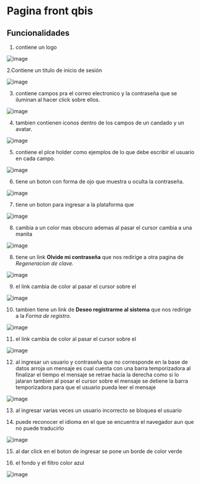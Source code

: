 Pagina front qbis
=

Funcionalidades
-

 1. contiene un logo

![image](https://user-images.githubusercontent.com/123017277/213589282-9e59cd7f-982a-4f9e-a19f-3bb9cdb28952.png)

 2.Contiene un titulo de inicio de sesión

![image](https://user-images.githubusercontent.com/123017277/213595698-df39921f-7705-4671-8409-14616de1723b.png)

3. contiene campos pra el correo electronico y la contraseña que se iluminan al hacer click sobre ellos. 

![image](https://user-images.githubusercontent.com/123017277/213595808-613e9df2-2804-47d4-8661-6b4b74706f67.png)

4. tambien contienen iconos dentro de los campos de un candado y un avatar.

![image](https://user-images.githubusercontent.com/123017277/213595937-30be6bed-effb-4960-9a70-cf9089d6ad6b.png)

5. contiene el plce holder como ejemplos de lo que debe escribir el usuario en cada campo.

![image](https://user-images.githubusercontent.com/123017277/213595589-9fa6c6e5-bd2d-428f-8cbd-c215f8c21369.png)

6. tiene un boton con forma de ojo que muestra u oculta la contraseña.

![image](https://user-images.githubusercontent.com/123017277/213595491-9865180e-4c9f-4aec-94b9-0e4426a97017.png)

7. tiene un boton para ingresar a la plataforma que 

![image](https://user-images.githubusercontent.com/123017277/213595290-1b0fb4c1-27e4-4c27-8a58-db0e5cca4c1f.png)

8. cambia a un color mas obscuro ademas al pasar el cursor cambia a una manita

![image](https://user-images.githubusercontent.com/123017277/213598953-ea8f18eb-5845-403c-8154-b43cf2f61f15.png)

8. tiene un link **Olvide mi contraseña** que nos redirige a otra pagina de *Regeneracion de clave.*

![image](https://user-images.githubusercontent.com/123017277/213600072-b8010df7-e84b-4eba-8388-ccfda96c3cff.png)

9. el link cambia de color al pasar el cursor sobre el 

![image](https://user-images.githubusercontent.com/123017277/213600293-b45a27c5-e924-4b4b-80b8-81ef66e4ccd8.png)

10. tambien tiene un link de **Deseo registrarme al sistema** que nos redirige a la *Forma de registro.*

![image](https://user-images.githubusercontent.com/123017277/213600402-12e30fcf-e20d-42d2-9a8d-6cd4d7f4c27a.png)

11. el link cambia de color al pasar el cursor sobre el

![image](https://user-images.githubusercontent.com/123017277/213600507-0de8a6bf-26c7-4d7c-93e4-4306d623eab8.png)

12. al ingresar un usuario y contraseña que no corresponde en la base de datos arroja un mensaje es cual cuenta con una barra temporizadora al finalizar el tiempo el mensaje se retrae 
    hacia la derecha como si lo jalaran tambien al posar el cursor sobre el mensaje se detiene la barra temporizadora para que el usuario pueda leer el mensaje

![image](https://user-images.githubusercontent.com/123017277/213596432-21b49d83-6c56-4608-939f-460c3c3fb65b.png)

13. al ingresar varias veces un usuario incorrecto se bloquea el usuario

14. puede reconocer el idioma en el que se encuentra el navegador aun que no puede traducirlo

![image](https://user-images.githubusercontent.com/123017277/213601419-8094f286-1997-4452-81f2-e39d75e5aaf7.png)

15. al dar click en el boton de ingresar se pone un borde de color verde

16. el fondo y el filtro color azul

![image](https://user-images.githubusercontent.com/123017277/213732228-147a8713-ae72-49d1-aff9-5c2627d5d438.png)

